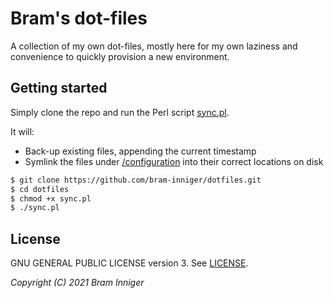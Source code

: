# Bram's dot-files

A collection of my own dot-files, mostly here for my own laziness and convenience to quickly provision a new environment.

## Getting started

Simply clone the repo and run the Perl script [sync.pl](sync.pl).

It will:
* Back-up existing files, appending the current timestamp
* Symlink the files under [/configuration](configuration) into their correct locations on disk

```bash
$ git clone https://github.com/bram-inniger/dotfiles.git
$ cd dotfiles
$ chmod +x sync.pl
$ ./sync.pl
```

## License

GNU GENERAL PUBLIC LICENSE version 3. See [LICENSE](LICENSE).

_Copyright (C) 2021 Bram Inniger_
